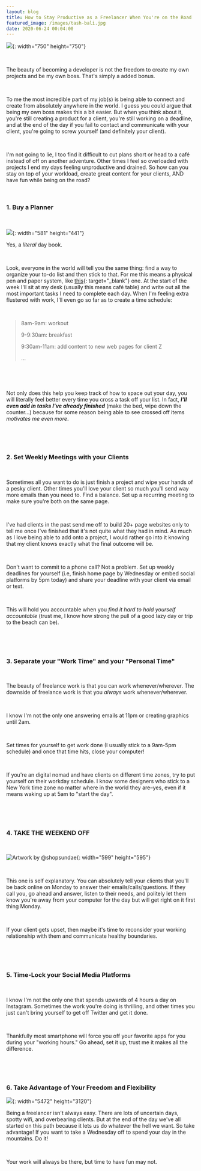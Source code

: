 ```yaml
---
layout: blog
title: How to Stay Productive as a Freelancer When You're on the Road
featured_image: /images/tash-bali.jpg
date: 2020-06-24 00:04:00
---
```


![](/uploads/66448991-798635110532283-5082096392038713864-n.jpg){: width="750" height="750"}

&nbsp;

The beauty of becoming a developer is not the freedom to create my own projects and be my own boss. That's simply a added bonus.&nbsp;

&nbsp;

To me the most incredible part of my job(s) is being able to connect and create from absolutely anywhere in the world. I guess you could argue that being my own boss makes this a bit easier. But when you think about it, you're still creating a product for a client, you're still working on a deadline, and at the end of the day if you fail to contact and communicate with your client, you're going to screw yourself (and definitely your client).&nbsp;

&nbsp;

I'm not going to lie, I too find it difficult to cut plans short or head to a caf&eacute; instead of off on another adventure. Other times I feel so overloaded with projects I end my days feeling unproductive and drained. So how can you stay on top of your workload, create great content for your clients, AND have fun while being on the road?&nbsp;

&nbsp;

### 1\. Buy a Planner

&nbsp;

![](/uploads/screen-shot-2020-07-03-at-6-06-20-pm.png){: width="581" height="441"}

Yes, a *literal* day book.&nbsp;

&nbsp;

Look, everyone in the world will tell you the same thing: find a way to organize your to-do list and then stick to that. For me this means a physical pen and paper system, like [this](https://www.aljahorvat.com/shop/clouds-and-stars-weekly-planner){: target="_blank"} one. At the start of the week I'll sit at my desk (usually this means caf&eacute; table) and write out all the most important tasks I need to complete each day. When I'm feeling extra flustered with work, I'll even go so far as to create a time schedule:&nbsp;

&nbsp;

> 8am-9am: workout
>
>
> 9-9:30am: breakfast
>
>
> 9:30am-11am: add content to new web pages for client Z
>
>
> …

&nbsp;

&nbsp;

Not only does this help you keep track of how to space out your day, you will literally feel better every time you cross a task off your list. In fact, ***I'll even add in tasks I've already finished*** (make the bed, wipe down the counter…) because for some reason being able to see crossed off items *motivates me even more*.&nbsp;

&nbsp;

&nbsp;

### 2\. Set Weekly Meetings with your Clients

&nbsp;

Sometimes all you want to do is just finish a project and wipe your hands of a pesky client. Other times you'll love your client so much you'll send way more emails than you need to. Find a balance. Set up a recurring meeting to make sure you're both on the same page.&nbsp;

&nbsp;

I've had clients in the past send me off to build 20+ page websites only to tell me once I've finished that it's not quite what they had in mind. As much as I love being able to add onto a project, I would rather go into it knowing that my client knows exactly what the final outcome will be.&nbsp;

&nbsp;

Don't want to commit to a phone call? Not a problem. Set up weekly deadlines for yourself (i.e, finish home page by Wednesday or embed social platforms by 5pm today) and share your deadline with your client via email or text.&nbsp;

&nbsp;

This will hold you accountable when you *find it hard to hold yourself accountable* (trust me, I know how strong the pull of a good lazy day or trip to the beach can be).&nbsp;

&nbsp;

&nbsp;

### 3\. Separate your "Work Time" and your "Personal Time"

&nbsp;

The beauty of freelance work is that you can work whenever/wherever. The downside of freelance work is that you *always* work whenever/wherever.&nbsp;

&nbsp;

I know I'm not the only one answering emails at 11pm or creating graphics until 2am.&nbsp;

&nbsp;

Set times for yourself to get work done (I usually stick to a 9am-5pm schedule) and once that time hits, close your computer\!

&nbsp;

If you're an digital nomad and have clients on different time zones, try to put yourself on their workday schedule. I know some designers who stick to a New York time zone no matter where in the world they are–yes, even if it means waking up at 5am to "start the day".&nbsp;

&nbsp;

&nbsp;

### 4\. TAKE THE WEEKEND OFF

&nbsp;

![Artwork by @shopsundae](/uploads/screen-shot-2020-07-03-at-6-08-37-pm.png "Artwork by @shopsundae"){: width="599" height="595"}

&nbsp;

This one is self explanatory. You can absolutely tell your clients that you'll be back online on Monday to answer their emails/calls/questions. If they call you, go ahead and answer, listen to their needs, and politely let them know you're away from your computer for the day but will get right on it first thing Monday.&nbsp;

&nbsp;

If your client gets upset, then maybe it's time to reconsider your working relationship with them and communicate healthy boundaries.&nbsp;

&nbsp;

&nbsp;

### 5\. Time-Lock your Social Media Platforms

&nbsp;

I know I'm not the only one that spends upwards of 4 hours a day on Instagram. Sometimes the work you're doing is thrilling, and other times you just can't bring yourself to get off Twitter and get it done.&nbsp;

&nbsp;

Thankfully most smartphone will force you off your favorite apps for you during your "working hours." Go ahead, set it up, trust me it makes all the difference.&nbsp;

&nbsp;

&nbsp;

### 6\. Take Advantage of Your Freedom and Flexibility

![](/uploads/ebenezer-chelliah--hamopktunq-unsplash.jpg){: width="5472" height="3120"}

Being a freelancer isn't always easy. There are lots of uncertain days, spotty wifi, and overbearing clients. But at the end of the day we've all started on this path because it lets us do whatever the hell we want. So take advantage\! If you want to take a Wednesday off to spend your day in the mountains. Do it\!&nbsp;

&nbsp;

Your work will always be there, but time to have fun may not.&nbsp;

&nbsp;

&nbsp;

&nbsp;

&nbsp;

&nbsp;